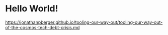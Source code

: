 # Hello World!

https://jonathanpberger.github.io/tooling-our-way-out/tooling-our-way-out-of-the-cosmos-tech-debt-crisis.md
